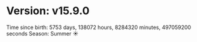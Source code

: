 # Version: v15.9.0
Time since birth: 5753 days, 138072 hours, 8284320 minutes, 497059200 seconds
Season: Summer ☀️
